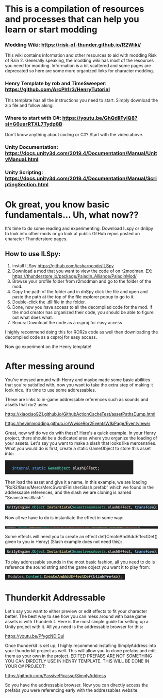 # This is a compilation of resources and processes that can help you learn or start modding 

### Modding Wiki: https://risk-of-thunder.github.io/R2Wiki/ 

This wiki contains information and other resources to aid with modding Risk of Rain 2. Generally speaking, the modding wiki has most of the resources you need for modding. Information is a bit scattered and some pages are deprecated so here are some more organized links for character modding.

### Henry Template by rob and TimeSweeper:  https://github.com/ArcPh1r3/HenryTutorial

This template has all the instructions you need to start. Simply download the zip file and follow along.

### Where to start with C#: https://youtu.be/GhQdlIFylQ8?si=G6uarRTXL7Tydp8B

Don't know anything about coding or C#? Start with the video above.

### Unity Documentation: https://docs.unity3d.com/2019.4/Documentation/Manual/UnityManual.html

### Unity Scripting: https://docs.unity3d.com/2019.4/Documentation/Manual/ScriptingSection.html

# Ok great, you know basic fundamentals… Uh, what now?? 

It's time to do some reading and experimenting. Download ILspy or dnSpy to look into other mods or go look at public GitHub repos posted on character Thunderstore pages.

## How to use ILSpy: 
1. Install ILSpy https://github.com/icsharpcode/ILSpy
2. Download a mod that you want to view the code of on r2modman. EX: https://thunderstore.io/package/Paladin_Alliance/PaladinMod/
3. Browse your profile folder from r2modman and go to the folder of the mod.
4. Copy the path of the folder and in dnSpy click the file and open and paste the path at the top of the file explorer popup to go to it.
5. Double-click the .dll file in the folder.
6. Done, now you have access to all the decompiled code for the mod. If the mod creator has organized their code, you should be able to figure out what does what.
7. Bonus: Download the code as a csproj for easy access

I highly recommend doing this for ROR2s code as well then downloading the decompiled code as a csproj for easy access.

Now go experiment on the Henry template!

# After messing around

You’ve messed around with Henry and maybe made some basic abilities that you're satisfied with, now you want to take the extra step of making it look nice. It’s time to use some addressables.

These are links to in-game addressable references such as sounds and assets that ror2 uses:

https://xiaoxiao921.github.io/GithubActionCacheTest/assetPathsDump.html

https://heyimmodding.github.io/WwiseRor2EventsWIkiPage/Eventviewer

Great, now wtf do we do with these? Here's a quick example. In your Henry project, there should be a dedicated area where you organize the loading of your assets. Let's say you want to make a slash that looks like mercenaries. What you would do is first, create a static GameObject to store this asset into:

![step 1](/images/1.png)

Then load the asset and give it a name. In this example, we are loading "RoR2/Base/Merc/MercSwordFinisherSlash.prefab" which we found in the addressable references, and the slash we are cloning is named "SeamstressSlash":

![step 2](/images/2.png)

Now all we have to do is instantiate the effect in some way:

![step 3](/images/3.png)

Some effects will need you to create an effect def(CreateAndAddEffectDef() given to you in Henry) (Slash example does not need this):

![step 4](/images/4.png)

To play addressable sounds in the most basic fashion, all you need to do is reference the sound string and the game object you want it to play from:

![step 5](/images/5.png)

# Thunderkit Addressable

Let's say you want to either preview or edit effects to fit your character better. The best way to see how you can mess around with base game assets is with Thunderkit. Here is the most simple guide for setting up a Unity project with it. All you need is the addressable browser for this:

https://youtu.be/PfygcNDlDuI

Once thunderkit is set up, I highly recommend installing SimplyAddress into your thunderkit project as well. This will allow you to clone prefabs and edit them as your own in the project. EDITED PREFABS ARE NOT SOMETHING YOU CAN DIRECTLY USE IN HENRY TEMPLATE. THIS WILL BE DONE IN YOUR C# PROJECT:

https://github.com/PassivePicasso/SimplyAddress

So you have the addressable browser. Now you can directly access the prefabs you were referencing early with the addressables website.
